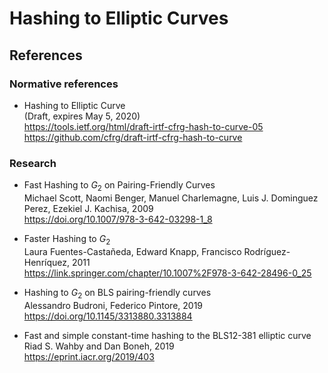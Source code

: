 # Hashing to Elliptic Curves

## References

### Normative references

- Hashing to Elliptic Curve\
  (Draft, expires May 5, 2020)\
  https://tools.ietf.org/html/draft-irtf-cfrg-hash-to-curve-05 \
  https://github.com/cfrg/draft-irtf-cfrg-hash-to-curve

### Research

- Fast Hashing to $G_2$ on Pairing-Friendly Curves \
  Michael Scott, Naomi Benger, Manuel Charlemagne, Luis J. Dominguez Perez, Ezekiel J. Kachisa, 2009\
  https://doi.org/10.1007/978-3-642-03298-1_8

- Faster Hashing to $G_2$\
  Laura Fuentes-Castañeda, Edward Knapp, Francisco Rodríguez-Henríquez, 2011\
  https://link.springer.com/chapter/10.1007%2F978-3-642-28496-0_25

- Hashing to $G_2$ on BLS pairing-friendly curves\
  Alessandro Budroni, Federico Pintore, 2019\
  https://doi.org/10.1145/3313880.3313884

- Fast and simple constant-time hashing to the BLS12-381 elliptic curve\
  Riad S. Wahby and Dan Boneh, 2019\
  https://eprint.iacr.org/2019/403
